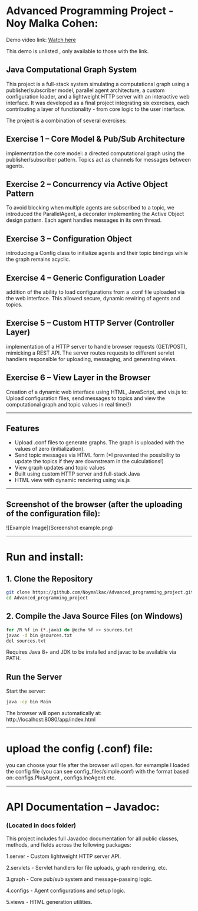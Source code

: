 # Advanced Programming Project - Noy Malka Cohen: #

Demo video link:  [Watch here](https://youtu.be/MB_0H3rd84U)

This demo is unlisted , only available to those with the link.


## Java Computational Graph System
This project is a full-stack system simulating a computational graph using a publisher/subscriber model, parallel agent architecture, a custom configuration loader, and a lightweight HTTP server with an interactive web interface. It was developed as a final project integrating six exercises, each contributing a layer of functionality - from core logic to the user interface.

The project is a combination of several exercises:

## Exercise 1 – Core Model & Pub/Sub Architecture
implementation the core model: a directed computational graph using the publisher/subscriber pattern. Topics act as channels for messages between agents.

## Exercise 2 – Concurrency via Active Object Pattern
To avoid blocking when multiple agents are subscribed to a topic, we introduced the ParallelAgent, a decorator implementing the Active Object design pattern. Each agent handles messages in its own thread.

## Exercise 3 – Configuration Object
introducing a Config class to initialize agents and their topic bindings while the graph remains acyclic.

## Exercise 4 – Generic Configuration Loader
addition of the ability to load configurations from a .conf file uploaded via the web interface. This allowed secure, dynamic rewiring of agents and topics.

## Exercise 5 – Custom HTTP Server (Controller Layer)
implementation of a HTTP server to handle browser requests (GET/POST), mimicking a REST API. The server routes requests to different servlet handlers responsible for uploading, messaging, and generating views.

## Exercise 6 – View Layer in the Browser
Creation of a dynamic web interface using HTML, JavaScript, and vis.js to:
Upload configuration files, send messages to topics and view the computational graph and topic values in real time(!)

---

## Features
- Upload .conf files to generate graphs. The graph is uploaded with the values of zero (initialization).
- Send topic messages via HTML form (*I prevented the possibility to update the topics if they are downstream in the culculations!)
- View graph updates and topic values
- Built using custom HTTP server and full-stack Java
- HTML view with dynamic rendering using vis.js

---
## Screenshot of the browser (after the uploading of the configuration file):


![Example Image](Screenshot example.png)


---

# Run and install:

## 1. Clone the Repository
```bash
git clone https://github.com/Noymalkac/Advanced_programming_project.git
cd Advanced_programming_project
```

## 2. Compile the Java Source Files (on Windows)

```bash
for /R %f in (*.java) do @echo %f >> sources.txt
javac -d bin @sources.txt
del sources.txt
```
Requires Java 8+ and JDK to be installed and javac to be available via PATH.

## Run the Server
Start the server:

```bash
java -cp bin Main
```

The browser will open automatically at: http://localhost:8080/app/index.html

---

# upload the config (.conf) file:
you can choose your file after the browser will open.
for exmample I loaded the config file (you can see config_files/simple.conf) with the format based on:
configs.PlusAgent , configs.IncAgent etc.

---
# API Documentation – Javadoc:

### (Located in docs folder)

This project includes full Javadoc documentation for all public classes, methods, and fields across the following packages:

1.server - Custom lightweight HTTP server API.

2.servlets - Servlet handlers for file uploads, graph rendering, etc.

3.graph - Core pub/sub system and message-passing logic.

4.configs - Agent configurations and setup logic.

5.views - HTML generation utilities.
